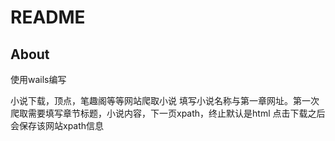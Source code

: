 # README

## About
使用wails编写

小说下载，顶点，笔趣阁等等网站爬取小说
填写小说名称与第一章网址。第一次爬取需要填写章节标题，小说内容，下一页xpath，终止默认是html
点击下载之后会保存该网站xpath信息